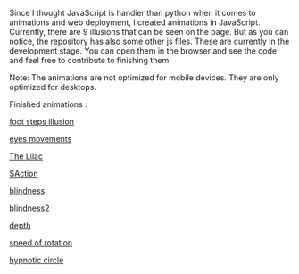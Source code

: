 Since I thought JavaScript is handier than python when it comes to animations and web deployment, I created animations in JavaScript.
Currently, there are 9 illusions that can be seen on the page. But as you can notice, the repository has also some other js files.
These are currently in the development stage. You can open them in the browser and see the code and feel free to contribute to finishing them.

Note: The animations are not optimized for mobile devices. They are only optimized for desktops.

Finished animations :

[foot steps illusion](https://altunenes.github.io/sorceress/steps.html)

[eyes movements](https://altunenes.github.io/sorceress/eyes.html)

[The Lilac](https://altunenes.github.io/sorceress/lilac.html)

[SAction](https://altunenes.github.io/sorceress/spatialmotion.html)

[blindness](https://altunenes.github.io/sorceress/blindness.html)

[blindness2](https://altunenes.github.io/sorceress/blindness2.html)

[depth](https://altunenes.github.io/sorceress/depth.html)

[speed of rotation](https://altunenes.github.io/sorceress/length.html)

[hypnotic circle](https://altunenes.github.io/sorceress/circle.html)